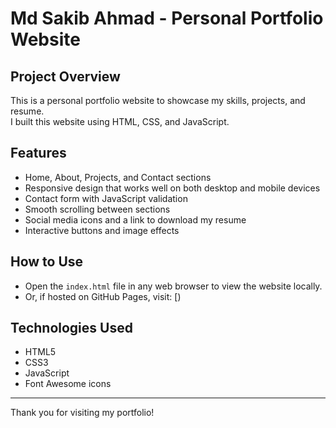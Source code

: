 # Md Sakib Ahmad - Personal Portfolio Website

## Project Overview
This is a personal portfolio website to showcase my skills, projects, and resume.  
I built this website using HTML, CSS, and JavaScript.

## Features
- Home, About, Projects, and Contact sections  
- Responsive design that works well on both desktop and mobile devices  
- Contact form with JavaScript validation  
- Smooth scrolling between sections  
- Social media icons and a link to download my resume  
- Interactive buttons and image effects

## How to Use
- Open the `index.html` file in any web browser to view the website locally.  
- Or, if hosted on GitHub Pages, visit: [)

## Technologies Used
- HTML5  
- CSS3  
- JavaScript  
- Font Awesome icons

---

Thank you for visiting my portfolio!
